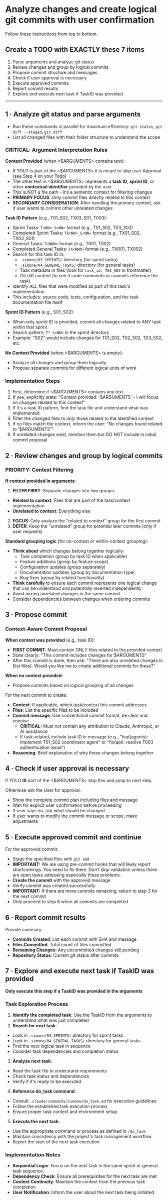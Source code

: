 # Analyze changes and create logical git commits with user confirmation

Follow these instructions from top to bottom.

## Create a TODO with EXACTLY these 7 items

1. Parse arguments and analyze git status
2. Review changes and group by logical commits
3. Propose commit structure and messages
4. Check if user approval is necessary
5. Execute approved commits
6. Report commit results
7. Explore and execute next task if TaskID was provided

---

## 1 · Analyze git status and parse arguments

- Run these commands in parallel for maximum efficiency: `git status`, `git diff --staged`, `git diff`
- List all changed files with their folder structure to understand the scope

### CRITICAL: Argument Interpretation Rules

**Context Provided** (when <$ARGUMENTS> contains text):

- If YOLO is part of the <$ARGUMENTS> it is meant to skip user Approval (see Step 4 on your Todo)
- The other text in <$ARGUMENTS> represents a **task ID**, **sprint ID**, or other **contextual identifier** provided by the user
- This is NOT a file path - it's a semantic context for filtering changes
- **PRIMARY FOCUS**: Only commit files directly related to this context
- **SECONDARY CONSIDERATION**: After handling the primary context, ask if user wants to commit other unrelated changes

**Task ID Pattern** (e.g., T01_S02, TX03_S01, T003):

- Sprint Tasks: `T<NN>_S<NN>` format (e.g., T01_S02, T03_S02)
- Completed Sprint Tasks: `TX<NN>_S<NN>` format (e.g., TX01_S02, TX03_S01)
- General Tasks: `T<NNN>` format (e.g., T001, T002)
- Completed General Tasks: `TX<NNN>` format (e.g., TX001, TX002)
- Search for this task ID in:
    - `.simone/03_SPRINTS/` directory (for sprint tasks)
    - `.simone/04_GENERAL_TASKS/` directory (for general tasks)
    - Task metadata in files (look for `task_id: T01_S02` in frontmatter)
    - Git diff content (to see if code comments or commits reference the task)
- Identify ALL files that were modified as part of this task's implementation
- This includes: source code, tests, configuration, and the task documentation file itself

**Sprint ID Pattern** (e.g., S01, S02):

- When only sprint ID is provided, commit all changes related to ANY task within that sprint
- Search pattern: `T*_S<NN>` in the sprint directory
- Example: "S02" would include changes for T01_S02, T02_S02, T03_S02, etc.

**No Context Provided** (when <$ARGUMENTS> is empty):

- Analyze all changes and group them logically
- Propose separate commits for different logical units of work

### Implementation Steps

1. First, determine if <$ARGUMENTS> contains any text
2. If yes, explicitly state: "Context provided: '$ARGUMENTS' - I will focus on changes related to this context"
3. If it's a task ID pattern, find the task file and understand what was implemented
4. Filter the changed files to only those related to the identified context
5. If no files match the context, inform the user: "No changes found related to '$ARGUMENTS'"
6. If unrelated changes exist, mention them but DO NOT include in initial commit proposal

## 2 · Review changes and group by logical commits

### PRIORITY: Context Filtering

**If context provided in arguments**:

1. **FILTER FIRST**: Separate changes into two groups:
- **Related to context**: Files that are part of the task/context implementation
- **Unrelated to context**: Everything else
2. **FOCUS**: Only analyze the "related to context" group for the first commit
3. **DEFER**: Keep the "unrelated" group for potential later commits (only if user requests)

**Standard grouping logic** (for no-context or within-context grouping):

- **Think about** which changes belong together logically:
    - Task completion (group by task ID when applicable)
    - Feature additions (group by feature scope)
    - Configuration updates (group separately)
    - Documentation updates (group by documentation type)
    - Bug fixes (group by related functionality)
- **Think carefully** to ensure each commit represents one logical change that can be understood and potentially reverted independently
- Avoid mixing unrelated changes in the same commit
- Consider dependencies between changes when ordering commits

## 3 · Propose commit

### Context-Aware Commit Proposal

**When context was provided** (e.g., task ID):

- **FIRST COMMIT**: Must contain ONLY files related to the provided context
- State clearly: "This commit includes changes for $ARGUMENTS"
- After this commit is done, then ask: "There are also unrelated changes in [list files]. Would you like me to create additional commits for these?"

**When no context provided**:

- Propose commits based on logical grouping of all changes

For the next commit to create:

- **Context**: If applicable, which task/context this commit addresses
- **Files**: List the specific files to be included
- **Commit message**: Use conventional commit format, be clear and concise
    - **CRITICAL:** Must not contain any attribution to Claude, Anthropic, or AI assistance
    - If task-related, include task ID in message (e.g., "feat(agents): implement T01_S02 coordinator agent" or "fix(api): resolve T003 authentication issue")
- **Reasoning**: Brief explanation of why these changes belong together

## 4 · Check if user approval is necessary

If YOLO **IS** part of the <$ARGUMENTS> skip this and jump to next step.

Otherwise ask the User for approval.

- Show the complete commit plan including files and message
- Wait for explicit user confirmation before proceeding
- If user says no, ask what should be changed
- If user wants to modify the commit message or scope, make adjustments

## 5 · Execute approved commit and continue

For the approved commit:

- Stage the specified files with `git add`
- **IMPORTANT:** We are using pre-commit hooks that will likely report shortcomings. You need to fix them. Don't skip validation unless there are open tasks adressing especially these problems.
- **Create the commit** with the approved message
- Verify commit was created successfully
- **IMPORTANT:** If there are more commits remaining, return to step 3 for the next commit
- Only proceed to step 6 when all commits are completed

## 6 · Report commit results

Provide summary:

- **Commits Created**: List each commit with SHA and message
- **Files Committed**: Total count of files committed
- **Remaining Changes**: Any uncommitted changes still pending
- **Repository Status**: Current git status after commits

## 7 · Explore and execute next task if TaskID was provided

**Only execute this step if a TaskID was provided in the arguments**

### Task Exploration Process

1. **Identify the completed task**: Use the TaskID from the arguments to understand what was just completed
2. **Search for next task**:
- Look in `.simone/03_SPRINTS/` directory for sprint tasks
- Look in `.simone/04_GENERAL_TASKS/` directory for general tasks
- Find the next logical task in sequence
- Consider task dependencies and completion status

3. **Analyze next task**:
- Read the task file to understand requirements
- Check task status and dependencies
- Verify if it's ready to be executed

4. **Reference do_task command**:
- Consult `.claude/commands/simone/do_task.md` for execution guidelines
- Follow the established task execution process
- Ensure proper task context and environment setup

5. **Execute the next task**:
- Use the appropriate command or process as defined in `/do_task`
- Maintain consistency with the project's task management workflow
- Report the start of the next task execution

### Implementation Notes

- **Sequential Logic**: Focus on the next task in the same sprint or general task sequence
- **Dependency Check**: Ensure all prerequisites for the next task are met
- **Context Continuity**: Maintain the context from the previous task completion
- **User Notification**: Inform the user about the next task being initiated